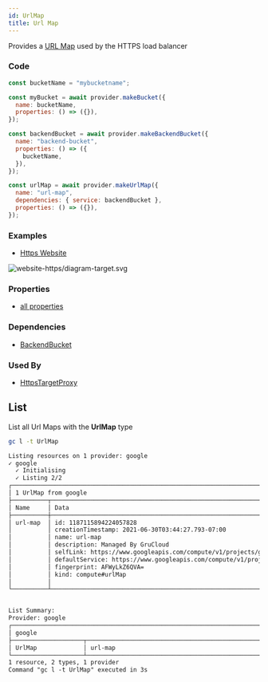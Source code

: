 ```yaml
---
id: UrlMap
title: Url Map
---
```


Provides a [URL Map](https://console.cloud.google.com/net-services/loadbalancing/loadBalancers/list) used by the HTTPS load balancer

### Code

```js
const bucketName = "mybucketname";

const myBucket = await provider.makeBucket({
  name: bucketName,
  properties: () => ({}),
});

const backendBucket = await provider.makeBackendBucket({
  name: "backend-bucket",
  properties: () => ({
    bucketName,
  }),
});

const urlMap = await provider.makeUrlMap({
  name: "url-map",
  dependencies: { service: backendBucket },
  properties: () => ({}),
});
```

### Examples

- [Https Website](https://github.com/grucloud/grucloud/blob/main/examples/google/storage/website-https)

![website-https/diagram-target.svg](https://raw.githubusercontent.com/grucloud/grucloud/main/examples/google/storage/website-https/diagram-target.svg)

### Properties

- [all properties](https://cloud.google.com/compute/docs/reference/rest/v1/urlMaps/insert)

### Dependencies

- [BackendBucket](./BackendBucket.md)

### Used By

- [HttpsTargetProxy](./HttpsTargetProxy.md)

## List

List all Url Maps with the **UrlMap** type

```sh
gc l -t UrlMap
```

```txt
Listing resources on 1 provider: google
✓ google
  ✓ Initialising
  ✓ Listing 2/2
┌────────────────────────────────────────────────────────────────────────────────┐
│ 1 UrlMap from google                                                           │
├──────────┬──────────────────────────────────────────────────────────────┬──────┤
│ Name     │ Data                                                         │ Our  │
├──────────┼──────────────────────────────────────────────────────────────┼──────┤
│ url-map  │ id: 1187115894224057828                                      │ Yes  │
│          │ creationTimestamp: 2021-06-30T03:44:27.793-07:00             │      │
│          │ name: url-map                                                │      │
│          │ description: Managed By GruCloud                             │      │
│          │ selfLink: https://www.googleapis.com/compute/v1/projects/gr… │      │
│          │ defaultService: https://www.googleapis.com/compute/v1/proje… │      │
│          │ fingerprint: AFWyLkZ6QVA=                                    │      │
│          │ kind: compute#urlMap                                         │      │
│          │                                                              │      │
└──────────┴──────────────────────────────────────────────────────────────┴──────┘


List Summary:
Provider: google
┌───────────────────────────────────────────────────────────────────────────────┐
│ google                                                                        │
├────────────────────┬──────────────────────────────────────────────────────────┤
│ UrlMap             │ url-map                                                  │
└────────────────────┴──────────────────────────────────────────────────────────┘
1 resource, 2 types, 1 provider
Command "gc l -t UrlMap" executed in 3s
```
